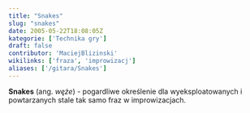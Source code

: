 ```yaml
---
title: "Snakes"
slug: "snakes"
date: 2005-05-22T18:08:05Z
kategorie: ['Technika gry']
draft: false
contributor: 'MaciejBlizinski'
wikilinks: ['fraza', 'improwizacj']
aliases: ['/gitara/Snakes']
---
```

**Snakes** (ang. *węże*) - pogardliwe określenie dla wyeksploatowanych i
powta­rzanych stale tak samo fraz<!-- link nie odnosił się do niczego: 'Snakes' (PosixPath('Snakes.md')) links to 'fraza' (PosixPath('/no/path/exists')) and that does not exist --> w
improwizacjach<!-- link nie odnosił się do niczego: 'Snakes' (PosixPath('Snakes.md')) links to 'improwizacj' (PosixPath('/no/path/exists')) and that does not exist -->.

